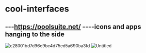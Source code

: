 # cool-interfaces
---https://poolsuite.net/
----icons and apps hanging to the side
---
![c28001bd7d96e9bc4d75ed5a690ba3fd](https://github.com/anonq115/cool-interfaces/assets/32353565/f1c5ed7e-4eb6-4ca2-8fca-0eb635816372)
![Untitled](https://github.com/anonq115/cool-interfaces/assets/32353565/b09adcce-c05a-40fd-aed9-ebdea0d9aec3)
